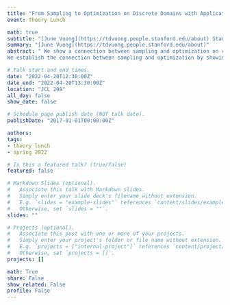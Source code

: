```yaml
---
title: "From Sampling to Optimization on Discrete Domains with Applications to Determinant Maximization"
event: Theory Lunch

math: true
subtitle: "[June Vuong](https://tdvuong.people.stanford.edu/about) Stanford University"
summary: "[June Vuong](https://tdvuong.people.stanford.edu/about)"
abstract: " We show a connection between sampling and optimization on discrete domains. For a family of distributions mu defined on size k subsets of a ground set of elements that is closed under external fields, we show that rapid mixing of natural local random walks implies the existence of simple approximation algorithms to find max \mu( . ). More precisely we show that if t-step down-up random walks have spectral gap at least inverse polynomially large, then t-step local search can find max mu( . ) within a factor of k^O(k). As the main application of our result, we show that 2-step local search achieves a nearly-optimal k^O(k)-factor approximation for MAP inference on nonsymmetric k-DPPs. This is the first nontrivial multiplicative approximation algorithm for this problem.
We establish the connection between sampling and optimization by showing that an exchange inequality, a concept rooted in discrete convex analysis, can be derived from fast mixing of local random walks. Based on joint work with Nima Anari. "

# Talk start and end times.
date: "2022-04-20T12:30:00Z"
date_end: "2022-04-20T13:30:00Z"
location: "JCL 298"
all_day: false
show_date: false

# Schedule page publish date (NOT talk date).
publishDate: "2017-01-01T00:00:00Z"

authors:
tags:
- theory lunch
- spring 2022

# Is this a featured talk? (true/false)
featured: false

# Markdown Slides (optional).
#   Associate this talk with Markdown slides.
#   Simply enter your slide deck's filename without extension.
#   E.g. `slides = "example-slides"` references `content/slides/example-slides.md`.
#   Otherwise, set `slides = ""`.
slides: ""

# Projects (optional).
#   Associate this post with one or more of your projects.
#   Simply enter your project's folder or file name without extension.
#   E.g. `projects = ["internal-project"]` references `content/project/deep-learning/index.md`.
#   Otherwise, set `projects = []`.
projects: []

math: True
share: False
show_related: False
profile: False
---
```


